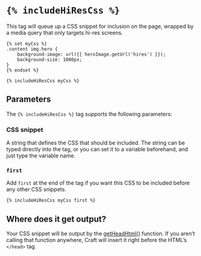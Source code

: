 # `{% includeHiResCss %}`

This tag will queue up a CSS snippet for inclusion on the page, wrapped by a media query that only targets hi-res screens.

```twig
{% set myCss %}
.content img.hero {
    background-image: url({{ heroImage.getUrl('hires') }});
    background-size: 1000px;
}
{% endset %}

{% includeHiResCss myCss %}
```

## Parameters

The `{% includeHiResCss %}` tag supports the following parameters:

### CSS snippet

A string that defines the CSS that should be included. The string can be typed directly into the tag, or you can set it to a variable beforehand, and just type the variable name.

### `first`

Add `first` at the end of the tag if you want this CSS to be included before any other CSS snippets.

```twig
{% includeHiResCss myCss first %}
```

## Where does it get output?

Your CSS snippet will be output by the [getHeadHtml()](functions.md#getheadhtml) function. If you aren’t calling that function anywhere, Craft will insert it right before the HTML’s `</head>` tag.
